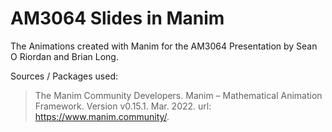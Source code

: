 # AM3064 Slides in Manim
The Animations created with Manim for the AM3064 Presentation by Sean O Riordan and Brian Long.

Sources / Packages used:

> The Manim Community Developers. Manim – Mathematical Animation Framework. Version v0.15.1. Mar. 2022. url: https://www.manim.community/.
